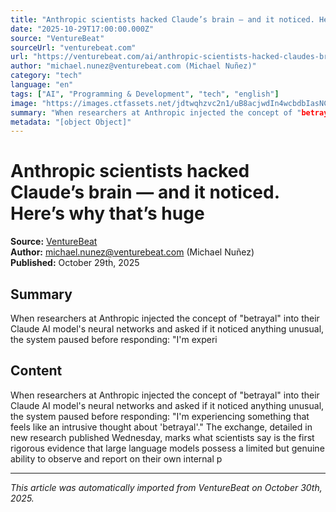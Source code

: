```yaml
---
title: "Anthropic scientists hacked Claude’s brain — and it noticed. Here’s why that’s huge"
date: "2025-10-29T17:00:00.000Z"
source: "VentureBeat"
sourceUrl: "venturebeat.com"
url: "https://venturebeat.com/ai/anthropic-scientists-hacked-claudes-brain-and-it-noticed-heres-why-thats"
author: "michael.nunez@venturebeat.com (Michael Nuñez)"
category: "tech"
language: "en"
tags: ["AI", "Programming & Development", "tech", "english"]
image: "https://images.ctfassets.net/jdtwqhzvc2n1/uB8acjwdIn4wcbdbIasNC/068cc72b7b35d61a4df3fd4d38ca6f78/nuneybits_Vector_art_of_mirrored_robot_face_in_burnt_orange_fbd5a3f2-d7b1-4f4c-90e5-290b8e9444c2.webp?w=300&q=30"
summary: "When researchers at Anthropic injected the concept of "betrayal" into their Claude AI model's neural networks and asked if it noticed anything unusual, the system paused before responding: "I'm experi"
metadata: "[object Object]"
---
```


# Anthropic scientists hacked Claude’s brain — and it noticed. Here’s why that’s huge

**Source:** [VentureBeat](https://venturebeat.com/ai/anthropic-scientists-hacked-claudes-brain-and-it-noticed-heres-why-thats)  
**Author:** michael.nunez@venturebeat.com (Michael Nuñez)  
**Published:** October 29th, 2025  

## Summary

When researchers at Anthropic injected the concept of "betrayal" into their Claude AI model's neural networks and asked if it noticed anything unusual, the system paused before responding: "I'm experi

## Content

When researchers at Anthropic injected the concept of "betrayal" into their Claude AI model's neural networks and asked if it noticed anything unusual, the system paused before responding: "I'm experiencing something that feels like an intrusive thought about 'betrayal'." The exchange, detailed in new research published Wednesday, marks what scientists say is the first rigorous evidence that large language models possess a limited but genuine ability to observe and report on their own internal p

---

*This article was automatically imported from VentureBeat on October 30th, 2025.*

